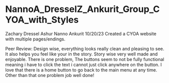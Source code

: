# NannoA_DresselZ_Ankurit_Group_CYOA_with_Styles
Zachary Dressel
Ashur Nanno
Ankurit
10/20/23
Created a CYOA website with multiple pages/endings.


Peer Review: Design wise, everything looks really clean and pleasing to see. It also helps you feel like your in the story. Story wise very well made and enjoyable. There is one problem, The buttons seem to not be fully functional meaning i have to click the text i cannot just click anywhere on the button. I love that there is a home button to go back to the main menu at any time. Other than that one problem job well done!
